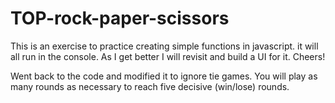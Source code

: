 # TOP-rock-paper-scissors

This is an exercise to practice creating simple functions in javascript. it will all run in the console. As I get better I will revisit and build a UI for it.
Cheers!

Went back to the code and modified it to ignore tie games. You will play as many rounds as necessary to reach five decisive (win/lose) rounds.
